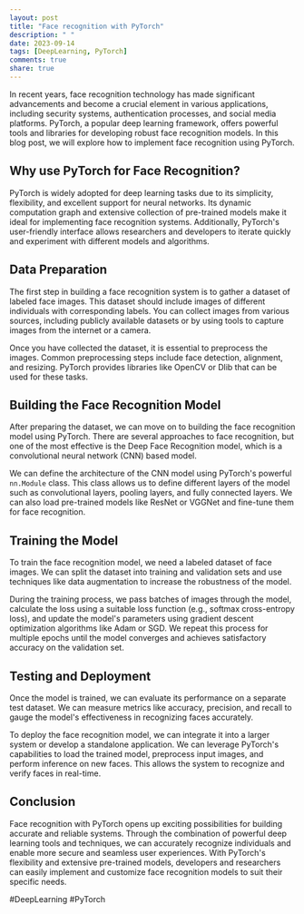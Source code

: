 ```yaml
---
layout: post
title: "Face recognition with PyTorch"
description: " "
date: 2023-09-14
tags: [DeepLearning, PyTorch]
comments: true
share: true
---
```


In recent years, face recognition technology has made significant advancements and become a crucial element in various applications, including security systems, authentication processes, and social media platforms. PyTorch, a popular deep learning framework, offers powerful tools and libraries for developing robust face recognition models. In this blog post, we will explore how to implement face recognition using PyTorch.

## Why use PyTorch for Face Recognition?

PyTorch is widely adopted for deep learning tasks due to its simplicity, flexibility, and excellent support for neural networks. Its dynamic computation graph and extensive collection of pre-trained models make it ideal for implementing face recognition systems. Additionally, PyTorch's user-friendly interface allows researchers and developers to iterate quickly and experiment with different models and algorithms.

## Data Preparation

The first step in building a face recognition system is to gather a dataset of labeled face images. This dataset should include images of different individuals with corresponding labels. You can collect images from various sources, including publicly available datasets or by using tools to capture images from the internet or a camera.

Once you have collected the dataset, it is essential to preprocess the images. Common preprocessing steps include face detection, alignment, and resizing. PyTorch provides libraries like OpenCV or Dlib that can be used for these tasks.

## Building the Face Recognition Model

After preparing the dataset, we can move on to building the face recognition model using PyTorch. There are several approaches to face recognition, but one of the most effective is the Deep Face Recognition model, which is a convolutional neural network (CNN) based model.

We can define the architecture of the CNN model using PyTorch's powerful `nn.Module` class. This class allows us to define different layers of the model such as convolutional layers, pooling layers, and fully connected layers. We can also load pre-trained models like ResNet or VGGNet and fine-tune them for face recognition.

## Training the Model

To train the face recognition model, we need a labeled dataset of face images. We can split the dataset into training and validation sets and use techniques like data augmentation to increase the robustness of the model.

During the training process, we pass batches of images through the model, calculate the loss using a suitable loss function (e.g., softmax cross-entropy loss), and update the model's parameters using gradient descent optimization algorithms like Adam or SGD. We repeat this process for multiple epochs until the model converges and achieves satisfactory accuracy on the validation set.

## Testing and Deployment

Once the model is trained, we can evaluate its performance on a separate test dataset. We can measure metrics like accuracy, precision, and recall to gauge the model's effectiveness in recognizing faces accurately.

To deploy the face recognition model, we can integrate it into a larger system or develop a standalone application. We can leverage PyTorch's capabilities to load the trained model, preprocess input images, and perform inference on new faces. This allows the system to recognize and verify faces in real-time.

## Conclusion

Face recognition with PyTorch opens up exciting possibilities for building accurate and reliable systems. Through the combination of powerful deep learning tools and techniques, we can accurately recognize individuals and enable more secure and seamless user experiences. With PyTorch's flexibility and extensive pre-trained models, developers and researchers can easily implement and customize face recognition models to suit their specific needs.

#DeepLearning #PyTorch